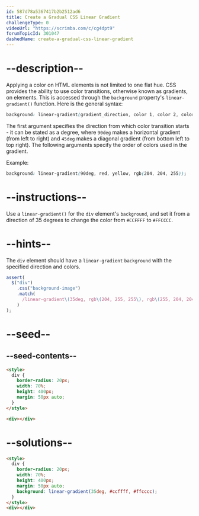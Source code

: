 ```yaml
---
id: 587d78a5367417b2b2512ad6
title: Create a Gradual CSS Linear Gradient
challengeType: 0
videoUrl: "https://scrimba.com/c/cg4dpt9"
forumTopicId: 301047
dashedName: create-a-gradual-css-linear-gradient
---
```


# --description--

Applying a color on HTML elements is not limited to one flat hue. CSS provides the ability to use color transitions, otherwise known as gradients, on elements. This is accessed through the `background` property's `linear-gradient()` function. Here is the general syntax:

```css
background: linear-gradient(gradient_direction, color 1, color 2, color 3, ...);
```

The first argument specifies the direction from which color transition starts - it can be stated as a degree, where `90deg` makes a horizontal gradient (from left to right) and `45deg` makes a diagonal gradient (from bottom left to top right). The following arguments specify the order of colors used in the gradient.

Example:

```css
background: linear-gradient(90deg, red, yellow, rgb(204, 204, 255));
```

# --instructions--

Use a `linear-gradient()` for the `div` element's `background`, and set it from a direction of 35 degrees to change the color from `#CCFFFF` to `#FFCCCC`.

# --hints--

The `div` element should have a `linear-gradient` `background` with the specified direction and colors.

```js
assert(
  $("div")
    .css("background-image")
    .match(
      /linear-gradient\(35deg, rgb\(204, 255, 255\), rgb\(255, 204, 204\)\)/gi
    )
);
```

# --seed--

## --seed-contents--

```html
<style>
  div {
    border-radius: 20px;
    width: 70%;
    height: 400px;
    margin: 50px auto;
  }
</style>

<div></div>
```

# --solutions--

```html
<style>
  div {
    border-radius: 20px;
    width: 70%;
    height: 400px;
    margin: 50px auto;
    background: linear-gradient(35deg, #ccffff, #ffcccc);
  }
</style>
<div></div>
```
